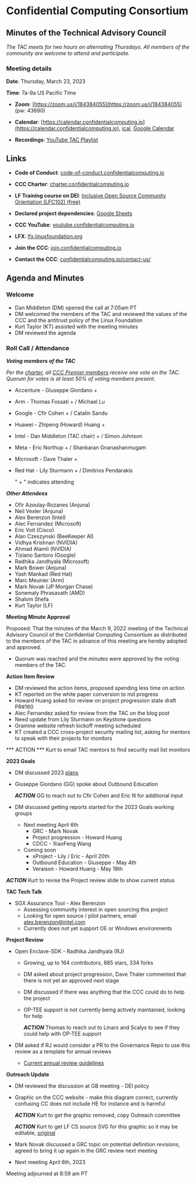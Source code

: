 # Confidential Computing Consortium

## Minutes of the Technical Advisory Council

*The TAC meets for two hours on alternating Thursdays. All members of the community are welcome to attend and participate.*

### Meeting details

**Date**: Thursday, March 23, 2023

**Time**: 7a-9a US Pacific Time

* **Zoom**: [https://zoom.us/j/184384055](https://zoom.us/j/184384055) (pw: 43690)

* **Calendar**: [https://calendar.confidentialcomputing.io](https://calendar.confidentialcomputing.io),
[ical](https://calendar.google.com/calendar/ical/c\_c0pcihr7n2n1k3a38i32d9ag10%40group.calendar.google.com/public/basic.ics),
[Google Calendar](https://calendar.google.com/calendar/u/0/r?cid=c\_c0pcihr7n2n1k3a38i32d9ag10@group.calendar.google.com)

* **Recordings**: [YouTube TAC Playlist](https://www.youtube.com/playlist?list=PLmfkUJc39uMjaB\_I1dYW72I44kr9QzG\_B)

## Links

* **Code of Conduct**: [code-of-conduct.confidentialcomputing.io](https://code-of-conduct.confidentialcomputing.io)

* **CCC Charter**: [charter.confidentialcomputing.io](https://charter.confidentialcomputing.io)

* **LF Training course on DEI**: [Inclusive Open Source Community Orientation (LFC102) (free)](https://training.linuxfoundation.org/training/inclusive-open-source-community-orientation-lfc102/)

* **Declared project dependencies**: [Google Sheets](https://docs.google.com/spreadsheets/d/1UKnbbGWXYLjnPZsox3zmYo59nv3XSXjePfas5E2fER0/edit#gid=0)

* **CCC YouTube**: [youtube.confidentialcomputing.io](https://youtube.confidentialcomputing.io)

* **LFX**: [lfx.linuxfoundation.org](https://lfx.linuxfoundation.org)

* **Join the CCC**: [join.confidentialcomputing.io](https://join.confidentialcomputing.io)

* **Contact the CCC**: [confidentialcomputing.io/contact-us/](https://confidentialcomputing.io/contact-us/)

## Agenda and Minutes

### Welcome

* Dan Middleton (DM) opened the call at 7:05am PT
* DM welcomed the members of the TAC and reviewed the values of the CCC and the antitrust policy of the Linux Foundation
* Kurt Taylor (KT) assisted with the meeting minutes
* DM reviewed the agenda

### Roll Call / Attendance

***Voting members of the TAC***

*Per the [charter](https://charter.confidentialcomputing.io), all [CCC Premier members](https://confidentialcomputing.io/members/) receive one vote on the TAC. Quorum for votes is at least 50% of voting members present.*

* Accenture - Giuseppe Giordano +
* Arm - Thomas Fossati + / Michael Lu
* Google - Cfir Cohen + / Catalin Sandu
* Huawei - Zhipeng (Howard) Huang +
* Intel - Dan Middleton (TAC chair) + / Simon Johnson
* Meta - Eric Northup +  / Shankaran Gnanashanmugam
* Microsoft - Dave Thaler  +
* Red Hat - Lily Sturmann +  / Dimitrios Pendarakis

   " + " indicates attending

***Other Attendees***

* Ofir Azoulay-Rozanes (Anjuna)
* Neil Vexler (Anjuna)
* Alex Berenzon (Intel)
* Alec Fernandez (Microsoft)
* Eric Voit (Cisco)
* Alan Czeszynski (BeeKeeper AI)
* Vidhya Krishnan (NVIDIA)
* Ahmad Atamli (NVIDIA)
* Tiziano Santoro (Google)
* Radhika Jandhyala (Microsoft)
* Mark Bower (Anjuna)
* Yash Mankad (Red Hat)
* Marc Meunier (Arm)
* Mark Novak (JP Morgan Chase)
* Sonemaly Phrasavath (AMD)
* Shalom Shefa
* Kurt Taylor (LF)


**Meeting Minute Approval**

Proposed: That the minutes of the March 9, 2022 meeting of the Technical Advisory Council of the Confidential Computing Consortium as distributed to the members of the TAC in advance of this meeting are hereby adopted and approved.

* Quorum was reached and the minutes were approved by the voting members of the TAC.


**Action Item Review**

* DM reviewed the action items, proposed spending less time on action
* KT reported on the white paper conversion to md progress
* Howard Huang asked for review on project progression state draft PR#160
* Alec Fernandez asked for review from the TAC on the blog post
* Need update from Lily Sturmann on Keystone questions
* Gramine website refresh kickoff meeting scheduled
* KT created a CCC cross-project security mailing list, asking for mentors to speak with their projects for monitors

*** ACTION *** Kurt to email TAC mentors to find security mail list monitors


**2023 Goals**

* DM discussed 2023 [plans](https://docs.google.com/document/d/1BLsI0hv9ybHl-FBNqHp6bJzy6ng8yKs__556bTqBswc/edit)
* Giuseppe Giordano (GG) spoke about Outbound Education

  ***ACTION*** GG to reach out to Cfir Cohen and Eric N for additional input

* DM discussed getting reports started for the 2023 Goals working groups
  * Next meeting April 6th
    * GRC - Mark Novak
    * Project progression - Howard Huang
    * CDCC - XiaoFeng Wang
  * Coming soon
    * xProject - Lily / Eric - April 20th
    * Outbound Education - Giuseppe - May 4th
    * Veraison - Howard Huang - May 18th

***ACTION*** Kurt to revise the Project review slide to show current status


**TAC Tech Talk**

* SGX Assurance Tool - Alex Berenzon
  * Assessing community interest in open sourcing this project
  * Looking for open source / pilot partners, email alex.berenzon@intel.com
  * Currently does not yet support OE or Windows environments


**Project Review**

* Open Enclave-SDK - Radhika Jandhyala (RJ)
  * Growing, up to 164 contributors, 885 stars, 334 forks
  * DM asked about project progression, Dave Thaler commented that there is not yet an approved next stage
  * DM discussed if there was anything that the CCC could do to help the project
  * OP-TEE support is not currently being actively maintained, looking for help
  
    ***ACTION*** Thomas to reach out to Linaro and Scalys to see if they could help with OP-TEE support

* DM asked if RJ would consider a PR to the Governance Repo to use this review as a template for annual reviews
  * [Current annual review guidelines](https://github.com/confidential-computing/governance/blob/main/project-progression-policy.md#iv-annual-review-process)


**Outreach Update**

* DM reviewed the discussion at GB meeting - DEI policy
* Graphic on the CCC website - make this diagram correct, currently confusing CC does not include HE for instance and is harmful

    ***ACTION*** Kurt to get the graphic removed, copy Outreach committee

    ***ACTION*** Kurt to get LF CS source SVG for this graphic so it may be editable, [original](https://github.com/confidential-computing/governance/blob/main/related-terminology.png)

* Mark Novak discussed a GRC topic on potential definition revisions, agreed to bring it up again in the GRC review next meeting

* Next meeting April 6th, 2023

Meeting adjourned at 8:59 am PT
